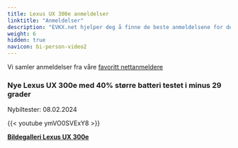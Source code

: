 ```yaml
---
title: Lexus UX 300e anmeldelser
linktitle: "Anmeldelser"
description: "EVKX.net hjelper deg å finne de beste anmeldelsene for denne modellen."
weight: 6
hidden: true
navicon: bi-person-video2
---
```

Vi samler anmeldelser fra våre [favoritt nettanmeldere](../../../../../guides/evreviewers/)

<div class="container text-center shadow p-2 pe-4 mb-5 bg-body-tertiary rounded border">
<h3>Nye Lexus UX 300e med 40% større batteri testet i minus 29 grader</h3>
<p>Nybiltester: 08.02.2024</p>

{{< youtube ymVO0SVExY8 >}}

</div>
<div class="mt-3 mb-3">
<a href="../gallery/" class="text-decoration-none text-black">
<strong><i class="bi-arrow-left"></i>Bildegalleri  </strong>
</a>
<a href="../" class="text-decoration-none text-black float-end">
<strong>Lexus UX 300e <i class="bi-arrow-right"></i></strong>
</a>
</div>
